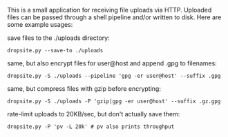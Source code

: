 This is a small application for receiving file uploads via HTTP. Uploaded files
can be passed through a shell pipeline and/or written to disk. Here are some
example usages:

save files to the ./uploads directory:

    dropsite.py --save-to ./uploads

same, but also encrypt files for user@host and append .gpg to filenames:

    dropsite.py -S ./uploads --pipeline 'gpg -er user@host' --suffix .gpg

same, but compress files with gzip before encrypting:

    dropsite.py -S ./uploads -P 'gzip|gpg -er user@host' --suffix .gz.gpg

rate-limit uploads to 20KB/sec, but don't actually save them:

    dropsite.py -P 'pv -L 20k' # pv also prints throughput
